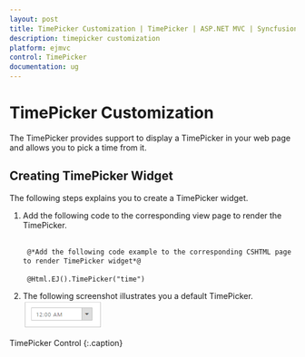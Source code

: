 ```yaml
---
layout: post
title: TimePicker Customization | TimePicker | ASP.NET MVC | Syncfusion
description: timepicker customization
platform: ejmvc
control: TimePicker
documentation: ug
---
```


# TimePicker Customization

The TimePicker provides support to display a TimePicker in your web page and allows you to pick a time from it.

## Creating TimePicker Widget

The following steps explains you to create a TimePicker widget.

1. Add the following code to the corresponding view page to render the TimePicker.

   ~~~ cshtml

	@*Add the following code example to the corresponding CSHTML page to render TimePicker widget*@

	@Html.EJ().TimePicker("time")

   ~~~
   

2. The following screenshot illustrates you a default TimePicker.
![](TimePicker-Customization_images/TimePicker-Customization_img1.png)

TimePicker Control
{:.caption}
